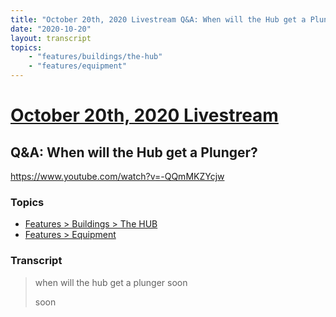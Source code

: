 ```yaml
---
title: "October 20th, 2020 Livestream Q&A: When will the Hub get a Plunger?"
date: "2020-10-20"
layout: transcript
topics:
    - "features/buildings/the-hub"
    - "features/equipment"
---
```

# [October 20th, 2020 Livestream](../2020-10-20.md)
## Q&A: When will the Hub get a Plunger?
https://www.youtube.com/watch?v=-QQmMKZYcjw

### Topics
* [Features > Buildings > The HUB](../topics/features/buildings/the-hub.md)
* [Features > Equipment](../topics/features/equipment.md)

### Transcript

> when will the hub get a plunger soon
> 
> soon
> 
